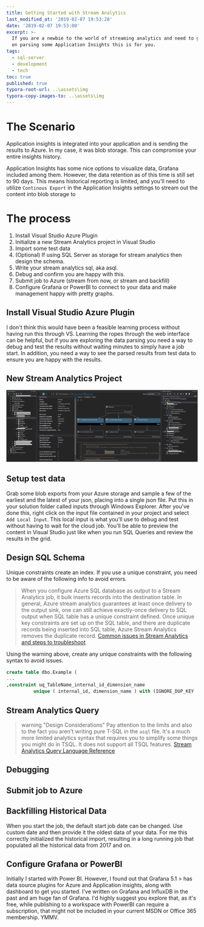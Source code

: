 ```yaml
---
title: Getting Started with Stream Analytics
last_modified_at: '2019-02-07 19:53:28'
date: '2019-02-07 19:53:00'
excerpt: >-
  If you are a newbie to the world of streaming analytics and need to get moving
  on parsing some Application Insights this is for you.
tags:
  - sql-server
  - development
  - tech
toc: true
published: true
typora-root-url: ..\assets\img
typora-copy-images-to: ..\assets\img
---
```

# The Scenario

Application insights is integrated into your application and is sending the results to Azure. In my case, it was blob storage. This can compromise your entire insights history. 

Application Insights has some nice options to visualize data, Grafana included among them. However, the data retention as of this time is still set to 90 days. This means historical reporting is limited, and you'll need to utilize `Continous Export` in the Application Insights settings to stream out the content into blob storage to 

# The process

1. Install Visual Studio Azure Plugin
2. Initialize a new Stream Analytics project in Visual Studio
3. Import some test data
4. (Optional) If using SQL Server as storage for stream analytics then design the schema.
5. Write your stream analytics sql, aka asql.
6. Debug and confirm you are happy with this. 
7. Submit job to Azure (stream from now, or stream and backfill)
8. Configure Grafana or PowerBI to connect to your data and make management happy with pretty graphs.

## Install Visual Studio Azure Plugin

I don't think this would have been a feasible learning process without having run this through VS. Learning the ropes through the web interface can be helpful, but if you are exploring the data parsing you need a way to debug and test the results without waiting minutes to simply have a job start. In addition, you need a way to see the parsed results from test data to ensure you are happy with the results. 

## New Stream Analytics Project

![stream analytics project](/assets/img/2019-02-08_18-04-50-stream-analytics-project.png "Stream Analytics In Visual Studio 2017")

## Setup test data

Grab some blob exports from your Azure storage and sample a few of the earliest and the latest of your json, placing into a single json file. Put this in your solution folder called inputs through Windows Explorer. After you've done this, right click on the input file contained in your project and select `Add Local Input`. This local input is what you'll use to debug and test without having to wait for the cloud job. You'll be able to preview the content in Visual Studio just like when you run SQL Queries and review the results in the grid. 

## Design SQL Schema

Unique constraints create an index. If you use a unique constraint, you need to be aware of the following info to avoid errors. 

> When you configure Azure SQL database as output to a Stream Analytics job, it bulk inserts records into the destination table. In general, Azure stream analytics guarantees at least once delivery to the output sink, one can still achieve exactly-once delivery to SQL output when SQL table has a unique constraint defined.
Once unique key constraints are set up on the SQL table, and there are duplicate records being inserted into SQL table, Azure Stream Analytics removes the duplicate record.
[Common issues in Stream Analytics and steps to troubleshoot
](http://bit.ly/2Bugzh0) 

Using the warning above, create any unique constraints with the following syntax to avoid issues.

```sql
create table dbo.Example (
...
,constraint uq_TableName_internal_id_dimension_name
          unique ( internal_id, dimension_name ) with (IGNORE_DUP_KEY  = on)
```



## Stream Analytics Query

> warning "Design Considerations"
> Pay attention to the limits and also to the fact you aren't writing pure T-SQL in the `asql` file. It's a much more limited analytics syntax that requires you to simplify some things you might do in TSQL. It does not support all TSQL features. [Stream Analytics Query Language Reference](https://docs.microsoft.com/en-us/stream-analytics-query/stream-analytics-query-language-reference)

## Debugging

## Submit job to Azure

## Backfilling Historical Data

When you start the job, the default start job date can be changed. Use custom date and then provide it the oldest data of your data. For me this correctly initialized the historical import, resulting in a long running job that populated all the historical data from 2017 and on.

## Configure Grafana or PowerBI

Initially I started with Power BI. However, I found out that Grafana 5.1 > has data source plugins for Azure and Application insights, along with dashboard to get you started. I've written on Grafana and InfluxDB in the past and am huge fan of Grafana. I'd highly suggest you explore that, as it's free, while publishing to a workspace with PowerBI can require a subscription, that might not be included in your current MSDN or Office 365 membership. YMMV.
